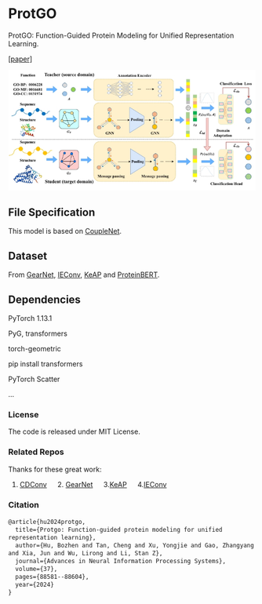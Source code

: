 # ProtGO
ProtGO: Function-Guided Protein Modeling for Unified Representation Learning.

[[paper]](https://proceedings.neurips.cc/paper_files/paper/2024/hash/a1722a6bd1023c026a3d6a570fb3af75-Abstract-Conference.html)

![img](./model.png)


## File Specification
This model is based on [CoupleNet](https://github.com/bozhenhhu/CoupleNet).
## Dataset
From [GearNet](https://github.com/DeepGraphLearning/GearNet), [IEConv](https://github.com/phermosilla/IEConv_proteins), [KeAP](https://github.com/RL4M/KeAP) and [ProteinBERT](https://github.com/nadavbra/protein_bert).

## Dependencies
PyTorch 1.13.1

PyG, transformers

torch-geometric

pip install transformers

PyTorch Scatter

...



### License
The code is released under MIT License.


### Related Repos
Thanks for these great work:

1. [CDConv](https://github.com/hehefan/Continuous-Discrete-Convolution) &emsp; 2. [GearNet](https://github.com/DeepGraphLearning/GearNet) &emsp; 3.[KeAP](https://github.com/RL4M/KeAP) &emsp; 4.[IEConv](https://github.com/phermosilla/IEConv_proteins)

### Citation
```
@article{hu2024protgo,
  title={Protgo: Function-guided protein modeling for unified representation learning},
  author={Hu, Bozhen and Tan, Cheng and Xu, Yongjie and Gao, Zhangyang and Xia, Jun and Wu, Lirong and Li, Stan Z},
  journal={Advances in Neural Information Processing Systems},
  volume={37},
  pages={88581--88604},
  year={2024}
}
```

